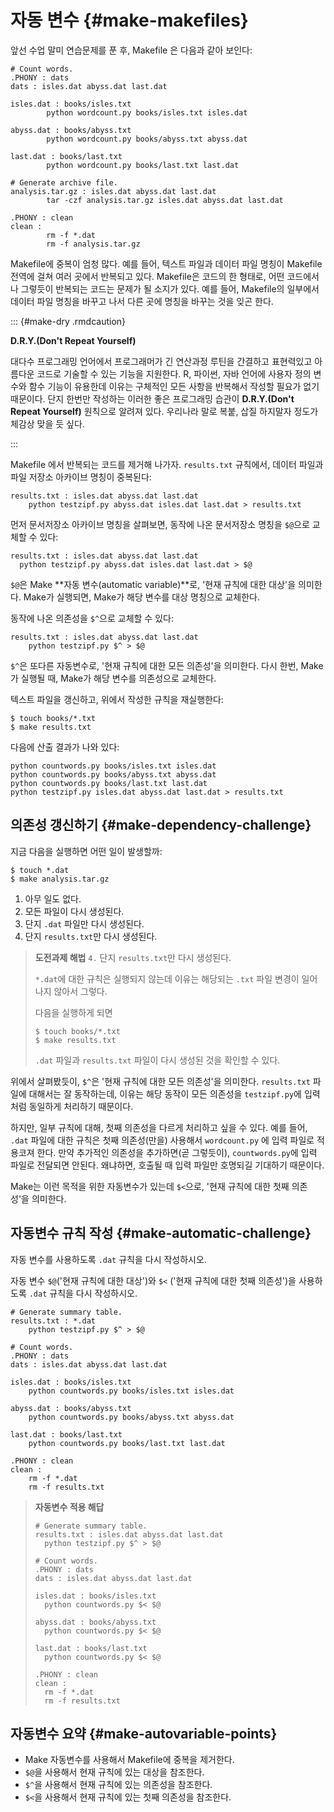 

# 자동 변수 {#make-makefiles}

앞선 수업 말미 연습문제를 푼 후, Makefile 은 다음과 같아 보인다:

```
# Count words.
.PHONY : dats
dats : isles.dat abyss.dat last.dat

isles.dat : books/isles.txt
        python wordcount.py books/isles.txt isles.dat

abyss.dat : books/abyss.txt
        python wordcount.py books/abyss.txt abyss.dat

last.dat : books/last.txt
        python wordcount.py books/last.txt last.dat

# Generate archive file.
analysis.tar.gz : isles.dat abyss.dat last.dat
        tar -czf analysis.tar.gz isles.dat abyss.dat last.dat

.PHONY : clean
clean :
        rm -f *.dat
        rm -f analysis.tar.gz
```

Makefile에 중복이 엄청 많다.
예를 들어, 텍스트 파일과 데이터 파일 명칭이 Makefile 전역에 걸쳐 여러 곳에서 반복되고 있다.
Makefile은 코드의 한 형태로, 어떤 코드에서나 그렇듯이 반복되는 코드는 문제가 될 소지가 있다.
예를 들어, Makefile의 일부에서 데이터 파일 명칭을 바꾸고 나서 다른 곳에 명칭을 바꾸는 것을 잊곤 한다.

::: {#make-dry .rmdcaution}

**D.R.Y.(Don't Repeat Yourself)**

대다수 프로그래밍 언어에서 프로그래머가 긴 연산과정 루틴을 간결하고 표현력있고 
아름다운 코드로 기술할 수 있는 기능을 지원한다.
R, 파이썬, 자바 언어에 사용자 정의 변수와 함수 기능이 유용한데 이유는
구체적인 모든 사항을 반복해서 작성할 필요가 없기 때문이다.
단지 한번만 작성하는 이러한 좋은 프로그래밍 습관이 **D.R.Y.(Don't Repeat Yourself)**
원칙으로 알려져 있다. 우리나라 말로 복붙, 삽질 하지말자 정도가 체감상 맞을 듯 싶다.

:::

Makefile 에서 반복되는 코드를 제거해 나가자.
`results.txt` 규칙에서, 데이터 파일과 파일 저장소 아카이브 명칭이 중복된다:

```
results.txt : isles.dat abyss.dat last.dat
	python testzipf.py abyss.dat isles.dat last.dat > results.txt
```

먼저 문서저장소 아카이브 명칭을 살펴보면, 
동작에 나온 문서저장소 명칭을 `$@`으로 교체할 수 있다:

```
results.txt : isles.dat abyss.dat last.dat
  python testzipf.py abyss.dat isles.dat last.dat > $@
```

`$@`은 Make **자동 변수(automatic variable)**로,
'현재 규칙에 대한 대상'을 의미한다.
Make가 실행되면, Make가 해당 변수를 대상 명칭으로 교체한다.

동작에 나온 의존성을 `$^`으로 교체할 수 있다:

```
results.txt : isles.dat abyss.dat last.dat
	python testzipf.py $^ > $@
```

`$^`은 또다른 자동변수로, '현재 규칙에 대한 모든 의존성'을 의미한다.
다시 한번, Make가 실행될 때, Make가 해당 변수를 의존성으로 교체한다.

텍스트 파일을 갱신하고, 위에서 작성한 규칙을 재실행한다:

```
$ touch books/*.txt
$ make results.txt
```

다음에 산출 결과가 나와 있다:

```
python countwords.py books/isles.txt isles.dat
python countwords.py books/abyss.txt abyss.dat
python countwords.py books/last.txt last.dat
python testzipf.py isles.dat abyss.dat last.dat > results.txt
```

## 의존성 갱신하기 {#make-dependency-challenge}

지금 다음을 실행하면 어떤 일이 발생할까:

```
$ touch *.dat
$ make analysis.tar.gz
```

1. 아무 일도 없다.
2. 모든 파일이 다시 생성된다.
3. 단지 `.dat` 파일만 다시 생성된다.
4. 단지 `results.txt`만 다시 생성된다.

> **도전과제 해법**
> `4.` 단지 `results.txt`만 다시 생성된다.
> 
> `*.dat`에 대한 규칙은 실행되지 않는데 이유는 해당되는 `.txt` 파일 변경이
> 일어나지 않아서 그렇다.
>
> 다음을 실행하게 되면
>
> ```
> $ touch books/*.txt
> $ make results.txt
> ```
>
> `.dat` 파일과 `results.txt` 파일이 다시 생성된 것을 확인할 수 있다.


위에서 살펴봤듯이, `$^`은 '현재 규칙에 대한 모든 의존성'을 의미한다.
`results.txt` 파일에 대해서는 잘 동작하는데, 
이유는 해당 동작이 모든 의존성을 `testzipf.py`에 입력처럼 동일하게 처리하기 때문이다.

하지만, 일부 규칙에 대해, 첫째 의존성을 다르게 처리하고 싶을 수 있다.
예를 들어, `.dat` 파일에 대한 규칙은 첫째 의존성(만을) 사용해서 `wordcount.py` 에 
입력 파일로 적용코져 한다.
만약 추가적인 의존성을 추가하면(곧 그렇듯이), `countwords.py`에 입력 파일로 전달되면 안된다. 
왜냐하면, 호출될 때 입력 파일만 호명되길 기대하기 때문이다.

Make는 이런 목적을 위한 자동변수가 있는데 `$<`으로, 
'현재 규칙에 대한 첫째 의존성'을 의미한다.

## 자동변수 규칙 작성 {#make-automatic-challenge}

자동 변수를 사용하도록 `.dat` 규칙을 다시 작성하시오.

자동 변수  `$@`('현재 규칙에 대한 대상')와 `$<` ('현재 규칙에 대한 첫째 의존성')을 사용하도록 `.dat` 규칙을 다시 작성하시오.

```
# Generate summary table.
results.txt : *.dat
	python testzipf.py $^ > $@

# Count words.
.PHONY : dats
dats : isles.dat abyss.dat last.dat

isles.dat : books/isles.txt
	python countwords.py books/isles.txt isles.dat

abyss.dat : books/abyss.txt
	python countwords.py books/abyss.txt abyss.dat

last.dat : books/last.txt
	python countwords.py books/last.txt last.dat

.PHONY : clean
clean :
	rm -f *.dat
	rm -f results.txt
```

> **자동변수 적용 해답**
> 
> ```
> # Generate summary table.
> results.txt : isles.dat abyss.dat last.dat
> 	python testzipf.py $^ > $@
> 
> # Count words.
> .PHONY : dats
> dats : isles.dat abyss.dat last.dat
> 
> isles.dat : books/isles.txt
> 	python countwords.py $< $@
> 
> abyss.dat : books/abyss.txt
> 	python countwords.py $< $@
> 
> last.dat : books/last.txt
> 	python countwords.py $< $@
> 
> .PHONY : clean
> clean :
> 	rm -f *.dat
> 	rm -f results.txt
> ```


## 자동변수 요약 {#make-autovariable-points}

* Make 자동변수를 사용해서 Makefile에 중복을 제거한다.
* `$@`을 사용해서 현재 규칙에 있는 대상을 참조한다.
* `$^`을 사용해서 현재 규칙에 있는 의존성을 참조한다.
* `$<`을 사용해서 현재 규칙에 있는 첫째 의존성을 참조한다.


